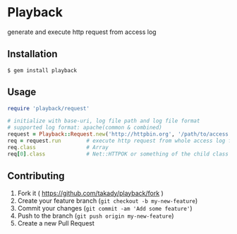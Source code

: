 # Playback

generate and execute http request from access log

## Installation

    $ gem install playback

## Usage

```ruby
require 'playback/request'

# initialize with base-uri, log file path and log file format
# supported log format: apache(common & combined)
request = Playback::Request.new('http://httpbin.org', '/path/to/access.log', 'combined')
req = request.run        # execute http request from whole access log file
req.class                # Array
req[0].class             # Net::HTTPOK or something of the child class of Net:HTTP
```

## Contributing

1. Fork it ( https://github.com/takady/playback/fork )
2. Create your feature branch (`git checkout -b my-new-feature`)
3. Commit your changes (`git commit -am 'Add some feature'`)
4. Push to the branch (`git push origin my-new-feature`)
5. Create a new Pull Request
